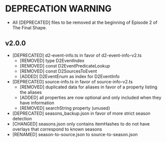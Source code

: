 # DEPRECATION WARNING

- All [DEPRECATED] files to be removed at the beginning of Episode 2 of The Final Shape.

## v2.0.0

- [DEPRECATED] d2-event-info.ts in favor of d2-event-info-v2.ts
  - [REMOVED] type D2EventIndex
  - [REMOVED] const D2EventPredicateLookup
  - [REMOVED] const D2SourcesToEvent
  - [ADDED] D2EventEnum as index for D2EventInfo
- [DEPRECATED] source-info.ts in favor of source-info-v2.ts
  - [REMOVED] duplicated data for aliases in favor of a property listing the aliases
  - [ADDED] all properties are now optional and only included when they have information
  - [REMOVED] searchString property (unused)
- [DEPRECATED] seasons_backup.json in favor of more strict season detection
- [CHANGED] seasons.json only contains itemHashes to do not have overlays that correspond to known seasons
- [RENAMED] season-to-source.json to source-to-season.json
